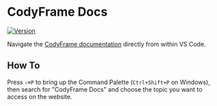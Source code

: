 # CodyFrame Docs

[![Version](https://vsmarketplacebadge.apphb.com/version/CodyHouse.codyhouse-docs.svg)](https://marketplace.visualstudio.com/items?itemName=CodyHouse.codyhouse-docs)

Navigate the [CodyFrame documentation](https://codyhouse.co/ds/get-started) directly from within VS Code.

## How To
Press `⇧⌘P` to bring up the Command Palette (`Ctrl+Shift+P` on Windows), then search for "CodyFrame Docs" and choose the topic you want to access on the website.